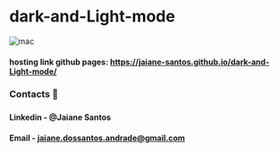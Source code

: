# dark-and-Light-mode

![mac](https://user-images.githubusercontent.com/89946700/235957434-beb9f7d9-1a5f-4400-ab1e-1058c97b4a0a.jpeg)


#### hosting link github pages: https://jaiane-santos.github.io/dark-and-Light-mode/
<h3>Contacts 📧<h3/>
  
  
  #### Linkedin - @Jaiane Santos
  #### Email - jaiane.dossantos.andrade@gmail.com
